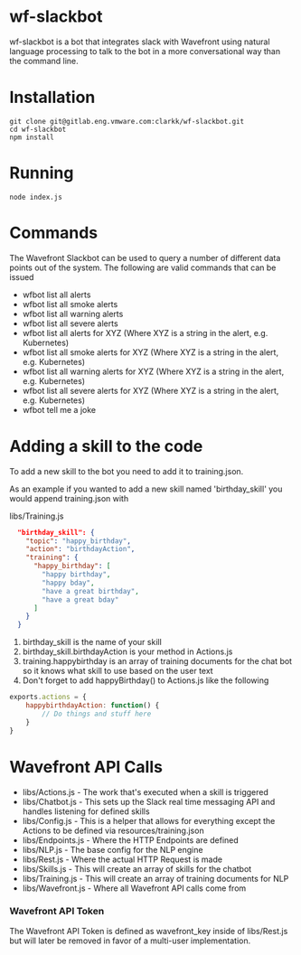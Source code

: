 # wf-slackbot

wf-slackbot is a bot that integrates slack with Wavefront using natural language processing to talk to the bot in a more conversational way than the command line.

# Installation

```
git clone git@gitlab.eng.vmware.com:clarkk/wf-slackbot.git
cd wf-slackbot
npm install
```

# Running

```
node index.js
```

# Commands

The Wavefront Slackbot can be used to query a number of different data points out of the system.  The following are valid commands that can be issued

* wfbot list all alerts
* wfbot list all smoke alerts
* wfbot list all warning alerts
* wfbot list all severe alerts
* wfbot list all alerts for XYZ (Where XYZ is a string in the alert, e.g. Kubernetes)
* wfbot list all smoke alerts for XYZ (Where XYZ is a string in the alert, e.g. Kubernetes)
* wfbot list all warning alerts for XYZ (Where XYZ is a string in the alert, e.g. Kubernetes)
* wfbot list all severe alerts for XYZ (Where XYZ is a string in the alert, e.g. Kubernetes)
* wfbot tell me a joke

# Adding a skill to the code

To add a new skill to the bot you need to add it to training.json.
 
As an example if you wanted to add a new skill named 'birthday_skill' you would append training.json with

libs/Training.js

```json
  "birthday_skill": {
    "topic": "happy_birthday",
    "action": "birthdayAction",
    "training": {
      "happy_birthday": [
        "happy birthday",
        "happy bday",
        "have a great birthday",
        "have a great bday"
      ]
    }
  }
```

1. birthday_skill is the name of your skill
2. birthday_skill.birthdayAction is your method in Actions.js
3. training.happybirthday is an array of training documents for the chat bot so it knows what skill to use based on the user text
4. Don't forget to add happyBirthday() to Actions.js like the following

```javascript
exports.actions = {
    happybirthdayAction: function() {
        // Do things and stuff here
    }
}
```

# Wavefront API Calls

* libs/Actions.js   - The work that's executed when a skill is triggered
* libs/Chatbot.js   - This sets up the Slack real time messaging API and handles listening for defined skills
* libs/Config.js    - This is a helper that allows for everything except the Actions to be defined via resources/training.json
* libs/Endpoints.js - Where the HTTP Endpoints are defined
* libs/NLP.js       - The base config for the NLP engine
* libs/Rest.js      - Where the actual HTTP Request is made
* libs/Skills.js    - This will create an array of skills for the chatbot
* libs/Training.js  - This will create an array of training documents for NLP
* libs/Wavefront.js - Where all Wavefront API calls come from

### Wavefront API Token
The Wavefront API Token is defined as wavefront_key inside of libs/Rest.js but will later be removed in favor of a multi-user implementation.
